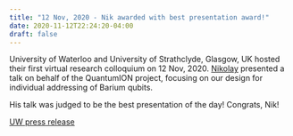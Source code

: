 ```yaml
---
title: "12 Nov, 2020 - Nik awarded with best presentation award!"
date: 2020-11-12T22:24:20-04:00
draft: false
---
```


University of Waterloo and University of Strathclyde, Glasgow, UK hosted their first virtual research colloquium on 12 Nov, 2020. <a href="/members/nikolay-videnov/">Nikolay</a> presented a talk on behalf of the QuantumION project, focusing on our design for individual addressing of Barium qubits. 

His talk was judged to be the best presentation of the day! Congrats, Nik!

<a href="https://uwaterloo.ca/international/news/student-wins-best-presenter-virtual-research-colloquium">UW press release<a/>
